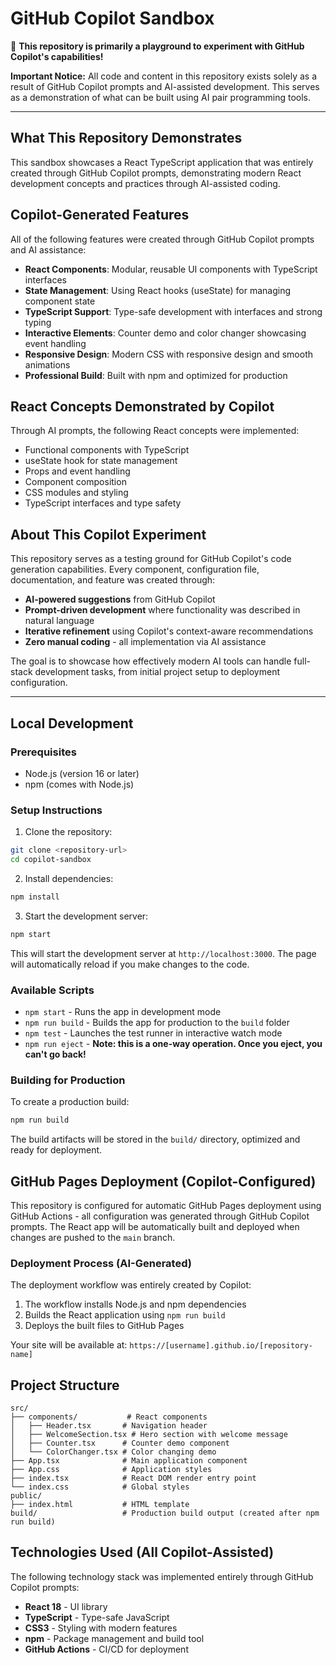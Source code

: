 # GitHub Copilot Sandbox

🤖 **This repository is primarily a playground to experiment with GitHub Copilot's capabilities!** 

**Important Notice:** All code and content in this repository exists solely as a result of GitHub Copilot prompts and AI-assisted development. This serves as a demonstration of what can be built using AI pair programming tools.

---

## What This Repository Demonstrates

This sandbox showcases a React TypeScript application that was entirely created through GitHub Copilot prompts, demonstrating modern React development concepts and practices through AI-assisted coding.

## Copilot-Generated Features

All of the following features were created through GitHub Copilot prompts and AI assistance:

- **React Components**: Modular, reusable UI components with TypeScript interfaces
- **State Management**: Using React hooks (useState) for managing component state  
- **TypeScript Support**: Type-safe development with interfaces and strong typing
- **Interactive Elements**: Counter demo and color changer showcasing event handling
- **Responsive Design**: Modern CSS with responsive design and smooth animations
- **Professional Build**: Built with npm and optimized for production

## React Concepts Demonstrated by Copilot

Through AI prompts, the following React concepts were implemented:

- Functional components with TypeScript
- useState hook for state management
- Props and event handling
- Component composition
- CSS modules and styling
- TypeScript interfaces and type safety

## About This Copilot Experiment

This repository serves as a testing ground for GitHub Copilot's code generation capabilities. Every component, configuration file, documentation, and feature was created through:

- **AI-powered suggestions** from GitHub Copilot
- **Prompt-driven development** where functionality was described in natural language
- **Iterative refinement** using Copilot's context-aware recommendations
- **Zero manual coding** - all implementation via AI assistance

The goal is to showcase how effectively modern AI tools can handle full-stack development tasks, from initial project setup to deployment configuration.

---

## Local Development

### Prerequisites

- Node.js (version 16 or later)
- npm (comes with Node.js)

### Setup Instructions

1. Clone the repository:
```bash
git clone <repository-url>
cd copilot-sandbox
```

2. Install dependencies:
```bash
npm install
```

3. Start the development server:
```bash
npm start
```

This will start the development server at `http://localhost:3000`. The page will automatically reload if you make changes to the code.

### Available Scripts

- `npm start` - Runs the app in development mode
- `npm run build` - Builds the app for production to the `build` folder
- `npm test` - Launches the test runner in interactive watch mode
- `npm run eject` - **Note: this is a one-way operation. Once you eject, you can't go back!**

### Building for Production

To create a production build:

```bash
npm run build
```

The build artifacts will be stored in the `build/` directory, optimized and ready for deployment.

## GitHub Pages Deployment (Copilot-Configured)

This repository is configured for automatic GitHub Pages deployment using GitHub Actions - all configuration was generated through GitHub Copilot prompts. The React app will be automatically built and deployed when changes are pushed to the `main` branch.

### Deployment Process (AI-Generated)

The deployment workflow was entirely created by Copilot:

1. The workflow installs Node.js and npm dependencies
2. Builds the React application using `npm run build`
3. Deploys the built files to GitHub Pages

Your site will be available at: `https://[username].github.io/[repository-name]`

## Project Structure

```
src/
├── components/           # React components
│   ├── Header.tsx       # Navigation header
│   ├── WelcomeSection.tsx # Hero section with welcome message
│   ├── Counter.tsx      # Counter demo component
│   └── ColorChanger.tsx # Color changing demo
├── App.tsx              # Main application component
├── App.css              # Application styles
├── index.tsx            # React DOM render entry point
└── index.css            # Global styles
public/
├── index.html           # HTML template
build/                   # Production build output (created after npm run build)
```

## Technologies Used (All Copilot-Assisted)

The following technology stack was implemented entirely through GitHub Copilot prompts:

- **React 18** - UI library
- **TypeScript** - Type-safe JavaScript
- **CSS3** - Styling with modern features
- **npm** - Package management and build tool
- **GitHub Actions** - CI/CD for deployment